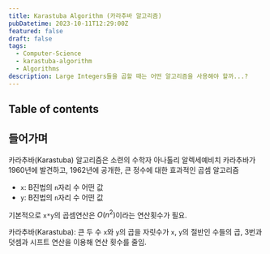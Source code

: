```yaml
---
title: Karastuba Algorithm (카라추바 알고리즘)
pubDatetime: 2023-10-11T12:29:00Z
featured: false
draft: false
tags:
  - Computer-Science
  - karastuba-algorithm
  - Algorithms
description: Large Integers들을 곱할 때는 어떤 알고리즘을 사용해야 할까...?
---
```


## Table of contents

## 들어가며

카라추바(Karastuba) 알고리즘은 소련의 수학자 아나톨리 알렉세예비치 카라추바가 1960년에 발견하고, 1962년에 공개한, 큰 정수에 대한 효과적인 곱셈 알고리즘

- `x`: B진법의 `n`자리 수 어떤 값
- `y`: B진법의 `n`자리 수 어떤 값

기본적으로 `x*y`의 곱셈연산은 $O(n^2)$이라는 연산횟수가 필요.

카라추바(Karastuba): 큰 두 수 `x`와 `y`의 곱을 자릿수가 `x`, `y`의 절반인 수들의 곱, 3번과 덧셈과 시프트 연산을 이용해 연산 횟수를 줄임.
